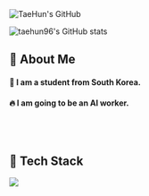 <div class="header">
      <img src="https://capsule-render.vercel.app/api?type=transparent&fontColor=d6ace6&text=TaeHun's%20GitHub%20&height=150&fontSize=60&descAlignY=75&descAlign=60" alt="TaeHun's GitHub">

  <!--Body-->

![taehun96's GitHub stats](https://github-readme-stats.vercel.app/api?username=taehun96&theme=blueberry&show_icons=true)


  
  ## 👀 About Me
  #### :raising_hand: I am a student from South Korea.<br/>
  #### :fire: I am going to be an AI worker.<br/>
  <br/>
  <br/>
  
  ## 🧱 Tech Stack
  <!--Python-->
  <img src="https://img.shields.io/badge/Python-3776AB?style=flat-square&logo=Python&logoColor=white"/>
  <br/>
  <br/>
  
<!--
**taehun96/taehun96** is a ✨ _special_ ✨ repository because its `README.md` (this file) appears on your GitHub profile.

Here are some ideas to get you started:

- 🔭 I’m currently working on ...
- 🌱 I’m currently learning ...
- 👯 I’m looking to collaborate on ...
- 🤔 I’m looking for help with ...
- 💬 Ask me about ...
- 📫 How to reach me: ...
- 😄 Pronouns: ...
- ⚡ Fun fact: ...
-->
